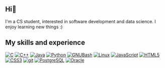 ## Hi👋 
I'm a CS student, interested in software development and data science. I enjoy learning new things :)
## My skills and experience
[![C](https://img.shields.io/badge/Code-C-darkblue?style=flat&logo=C)](https://www.cprogramming.com/)
[![C++](https://img.shields.io/badge/Code-C%2B%2B-darkred?style=flat&logo=C%2B%2B)](https://en.cppreference.com/w/)
[![Java](https://img.shields.io/badge/Code-Java-darkred?style=flat&logo=Java)](https://docs.oracle.com/javase/8/docs/api/)
[![Python](https://img.shields.io/badge/Code-Python-blue?style=flat&logo=Python)](https://www.python.org/)
[![GNUBash](https://img.shields.io/badge/Code-Bash-darkgreen?style=flat&logo=GNU%20Bash)](https://www.gnu.org/software/bash/)
[![Linux](https://img.shields.io/badge/Env-Linux-darkgreen?style=flat&logo=Linux)](https://www.gnu.org/)
[![JavaScript](https://img.shields.io/badge/Code-JavaScript-yellow?style=flat&logo=JavaScript)](https://developer.mozilla.org/en-US/docs/Web/JavaScript)
[![HTML5](https://img.shields.io/badge/Web-HTML-yellow?style=flat&logo=HTML5)](https://developer.mozilla.org/en-US/docs/Web/HTML)
[![CSS3](https://img.shields.io/badge/Web-CSS-yellow?style=flat&logo=css3)](https://developer.mozilla.org/en-US/docs/Web/CSS)
[![git](https://img.shields.io/badge/Tools-Git-black?style=flat&logo=Git)](https://git-scm.com/doc)
[![PostgreSQL](https://img.shields.io/badge/DB-PostgreSQL-purple?style=flat&logo=PostgreSQL)](https://www.postgresql.org/docs/)
[![Oracle](https://img.shields.io/badge/DB-Oracle-purple?style=flat&logo=Oracle)](https://docs.oracle.com/en/database/)

<!---
bvillarroelr/bvillarroelr is a ✨ special ✨ repository because its `README.md` (this file) appears on your GitHub profile.
You can click the Preview link to take a look at your changes.
--->
